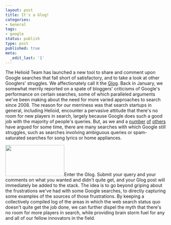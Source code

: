 ```yaml
---
layout: post
title: It's a Glog!
categories:
- General
tags:
- google
status: publish
type: post
published: true
meta:
  _edit_last: '1'
---
```

The  Helioid Team has launched a new tool to share and comment upon Google  searches that fall short of satisfactory, and to take a look at other  Googlers' struggles. We affectionately call it the <a href="http://glog.helioid.com/">Glog</a>.  Back in January, we somewhat merrily reported on a spate of bloggers'  criticisms of Google's performance on certain searches, some of which  paralleled arguments we've been making about the need for more varied  approaches to search since 2008. The reason for our merriness was that  search startups in general, including Helioid, encounter a pervasive  attitude that there's no room for new players in search, largely because  Google does such a good job with the majority of people's queries. But, as we and a <a href="http://techcrunch.com/2011/01/01/why-we-desperately-need-a-new-and-better-google-2/">number</a> <a href="http://techcrunch.com/2010/11/03/blekko/">of</a> <a href="http://www.codinghorror.com/blog/2011/01/trouble-in-the-house-of-google.html">others</a> have argued for some time, there are many searches with which Google  still struggles, such as searches involving ambiguous queries or  spam-saturated searches for song lyrics or home appliances.

<a href="http://glog.helioid.com/"><img class="aligncenter" title="Glog" src="http://glog.helioid.com/images/glog.png" alt="" width="184" height="97" /></a>Enter  the Glog. Submit your query and your comments on what you wanted and  didn't quite get, and your Glog post will immediately be added to the  stack. The idea is to go beyond griping about the frustrations we've  had with some Google searches, to directly capturing some examples of the sources of  those frustrations. By keeping a collectively compiled log of the areas  in which the web search status quo doesn't quite get the job done, we  can further dispel the myth that there's no room for more players in  search, while providing brain storm fuel for any and all of our fellow  innovators in the field.
